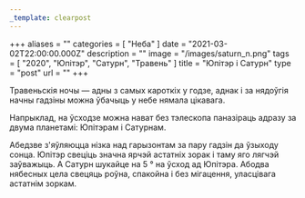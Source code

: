 ```yaml
---
_template: clearpost
---
```



+++
aliases = ""
categories = [ "Неба" ]
date = "2021-03-02T22:00:00.000Z"
description = ""
image = "/images/saturn_n.png"
tags = [ "2020", "Юпітэр", "Сатурн", "Травень" ]
title = "Юпітэр і Сатурн"
type = "post"
url = ""
+++


Травеньскія ночы — адны з самых кароткіх у годзе, аднак і за нядоўгія начны гадзiны можна ўбачыць у небе нямала цікавага.

Напрыклад, на ўсходзе можна нават без тэлескопа паназіраць адразу за двума планетамі: Юпітэрам і Сатурнам.  

Абедзве з'яўляюцца нізка над гарызонтам за пару гадзін да ўзыходу сонца. Юпітэр свеціць значна ярчэй астатніх зорак і таму яго лягчэй заўважыць. А Сатурн шукайце на 5 ° на ўсход ад Юпітэра. Абодва нябесных цела свецяць роўна, спакойна і без мігацення, уласцівага астатнім зоркам.
